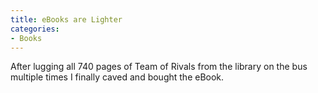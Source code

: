 ```yaml
---
title: eBooks are Lighter
categories:
- Books
---
```


After lugging all 740 pages of Team of Rivals from the library on the bus multiple times I finally caved and bought the eBook.
